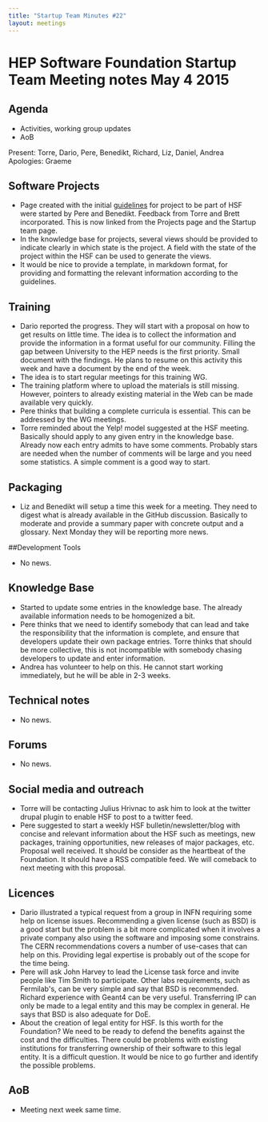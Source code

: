 ```yaml
---
title: "Startup Team Minutes #22"
layout: meetings
---
```


# HEP Software Foundation Startup Team Meeting notes May 4 2015

## Agenda

- Activities, working group updates
- AoB

Present: Torre, Dario, Pere, Benedikt, Richard, Liz, Daniel, Andrea Apologies:
Graeme

## Software Projects

- Page created with the initial
  [guidelines](http://hepsoftwarefoundation.org/project_guidelines.html) for
  project to be part of HSF were started by Pere and Benedikt. Feedback from
  Torre and Brett incorporated. This is now linked from the Projects page and
  the Startup team page.
- In the knowledge base for projects, several views should be provided to
  indicate clearly in which state is the project. A field with the state of the
  project within the HSF can be used to generate the views.
- It would be nice to provide a template, in markdown format, for providing and
  formatting the relevant information according to the guidelines.

## Training

- Dario reported the progress. They will start with a proposal on how to get
  results on little time. The idea is to collect the information and provide the
  information in a format useful for our community. Filling the gap between
  University to the HEP needs is the first priority. Small document with the
  findings. He plans to resume on this activity this week and have a document by
  the end of the week.
- The idea is to start regular meetings for this training WG.
- The training platform where to upload the materials is still missing. However,
  pointers to already existing material in the Web can be made available very
  quickly.
- Pere thinks that building a complete curricula is essential. This can be
  addressed by the WG meetings.
- Torre reminded about the Yelp! model suggested at the HSF meeting. Basically
  should apply to any given entry in the knowledge base. Already now each entry
  admits to have some comments. Probably stars are needed when the number of
  comments will be large and you need some statistics. A simple comment is a
  good way to start.

## Packaging

- Liz and Benedikt will setup a time this week for a meeting. They need to
  digest what is already available in the GitHub discussion. Basically to
  moderate and provide a summary paper with concrete output and a glossary. Next
  Monday they will be reporting more news.

##Development Tools

- No news.

## Knowledge Base

- Started to update some entries in the knowledge base. The already available
  information needs to be homogenized a bit.
- Pere thinks that we need to identify somebody that can lead and take the
  responsibility that the information is complete, and ensure that developers
  update their own package entries. Torre thinks that should be more collective,
  this is not incompatible with somebody chasing developers to update and enter
  information.
- Andrea has volunteer to help on this. He cannot start working immediately, but
  he will be able in 2-3 weeks.

## Technical notes

- No news.

## Forums

- No news.

## Social media and outreach

- Torre will be contacting Julius Hrivnac to ask him to look at the twitter
  drupal plugin to enable HSF to post to a twitter feed.
- Pere suggested to start a weekly HSF bulletin/newsletter/blog with concise and
  relevant information about the HSF such as meetings, new packages, training
  opportunities, new releases of major packages, etc. Proposal well received. It
  should be consider as the heartbeat of the Foundation. It should have a RSS
  compatible feed. We will comeback to next meeting with this proposal.

## Licences

- Dario illustrated a typical request from a group in INFN requiring some help
  on license issues. Recommending a given license (such as BSD) is a good start
  but the problem is a bit more complicated when it involves a private company
  also using the software and imposing some constrains. The CERN recommendations
  covers a number of use-cases that can help on this. Providing legal expertise
  is probably out of the scope for the time being.
- Pere will ask John Harvey to lead the License task force and invite people
  like Tim Smith to participate. Other labs requirements, such as Fermilab's,
  can be very simple and say that BSD is recommended. Richard experience with
  Geant4 can be very useful. Transferring IP can only be made to a legal entity
  and this may be complex in general. He says that BSD is also adequate for DoE.
- About the creation of legal entity for HSF. Is this worth for the Foundation?
  We need to be ready to defend the benefits against the cost and the
  difficulties. There could be problems with existing institutions for
  transferring ownership of their software to this legal entity. It is a
  difficult question. It would be nice to go further and identify the possible
  problems.

## AoB

- Meeting next week same time.
